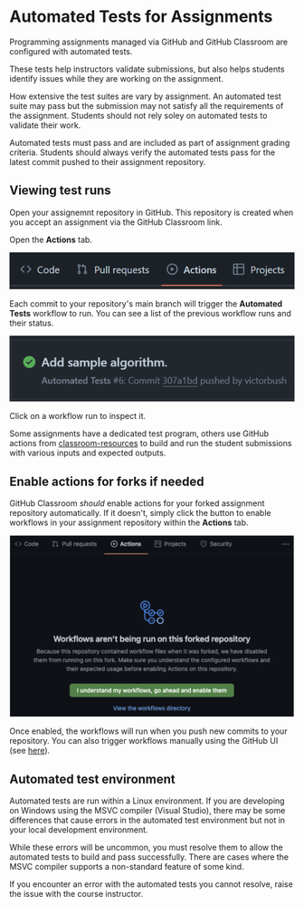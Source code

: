 # Automated Tests for Assignments

Programming assignments managed via GitHub and GitHub Classroom are configured with automated tests.

These tests help instructors validate submissions, but also helps students identify issues while they are working on the assignment.

How extensive the test suites are vary by assignment. An automated test suite may pass but the submission may not satisfy all the requirements of the assignment. Students should not rely soley on automated tests to validate their work.

Automated tests must pass and are included as part of assignment grading criteria. Students should always verify the automated tests pass for the latest commit pushed to their assignment repository.

## Viewing test runs

Open your assignemnt repository in GitHub. This repository is created when you accept an assignment via the GitHub Classroom link.

Open the **Actions** tab.

![](./img/tests-actions-tab.png)

Each commit to your repository's main branch will trigger the **Automated Tests** workflow to run. You can see a list of the previous workflow runs and their status.

![](./img/tests-workflow-run.png)

Click on a workflow run to inspect it.

Some assignments have a dedicated test program, others use GitHub actions from [classroom-resources](https://github.com/classroom-resources) to build and run the student submissions with various inputs and expected outputs.

## Enable actions for forks if needed

GitHub Classroom _should_ enable actions for your forked assignment repository automatically. If it doesn't, simply click the button to enable workflows in your assignment repository within the **Actions** tab.

![](./img/tests-enable-actions.png)

Once enabled, the workflows will run when you push new commits to your repository. You can also trigger workflows manually using the GitHub UI (see [here](https://docs.github.com/en/actions/using-workflows/manually-running-a-workflow)).

## Automated test environment

Automated tests are run within a Linux environment. If you are developing on Windows using the MSVC compiler (Visual Studio), there may be some differences that cause errors in the automated test environment but not in your local development environment.

While these errors will be uncommon, you must resolve them to allow the automated tests to build and pass successfully. There are cases where the MSVC compiler supports a non-standard feature of some kind.

If you encounter an error with the automated tests you cannot resolve, raise the issue with the course instructor.
